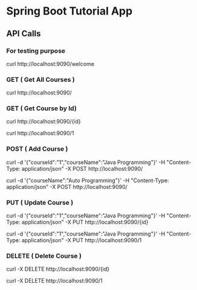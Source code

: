 # Spring Boot Tutorial App

## API Calls

### For testing purpose
curl http://localhost:9090/welcome


### GET ( Get All Courses )
curl http://localhost:9090/


### GET ( Get Course by Id)
curl http://localhost:9090/{id}

curl http://localhost:9090/1


### POST ( Add Course )
curl -d '{"courseId":"1","courseName":"Java Programming"}' -H "Content-Type: application/json" -X POST http://localhost:9090/

curl -d '{"courseName":"Auto Programming"}' -H "Content-Type: application/json" -X POST http://localhost:9090/



### PUT ( Update Course )
curl -d '{"courseId":"1","courseName":"Java Programming"}' -H "Content-Type: application/json" -X PUT http://localhost:9090/{id}

curl -d '{"courseId":"1","courseName":"Java Programming"}' -H "Content-Type: application/json" -X PUT http://localhost:9090/1


### DELETE ( Delete Course )
curl -X DELETE http://localhost:9090/{id}

curl -X DELETE http://localhost:9090/1